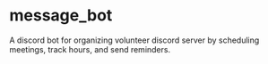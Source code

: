 # message_bot

 A discord bot  for organizing volunteer discord server by scheduling meetings, track hours, and send reminders.
